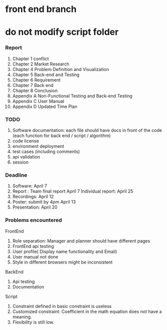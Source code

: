 # front end branch
# do not modify script folder
### Report
1. Chapter 1 conflict
2. Chapter 2 Market Research
3. Chapter 4 Problem Definition and Visualization
4. Chapter 5 Back-end and Testing
5. Chapter 6 Requirement
6. Chapter 7 Back end
7. Chapter 8 Conclusion
8. Appendix A Non-Functional Testing and Back-end Testing
9. Appendix C User Manual
10. Appendix D Updated Time Plan

### TODO
1. Software documentation: each file should have docs in front of the code (each function for back end / script / algorithm)
2. code license
3. environment deployment
4. test cases (including comments)
5. api validation
6. session

### Deadline

1. Software: April 7
2. Report : Team final report April 7 Individual report: April 25
3. Recordings: April 12
4. Poster: submit by 4pm April 13
5. Presentation: April 20

### Problems encountered

FrontEnd

1. Role separation: Manager and planner should have different pages
2. FrontEnd api testing
3. User profile( Display name functionality and Email)
4. User manual not done
5. Style in different browsers might be inconsistent 

BackEnd

1. Api testing
2. Documentation

Script

1. Constraint defined in basic constraint is useless
2. Customized constraint: Coefficient in the math equation does not have a meaning.
3. Flexibility is still low.
